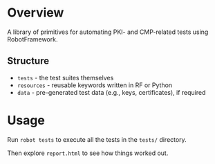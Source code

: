 # Overview
A library of primitives for automating PKI- and CMP-related tests using RobotFramework.

## Structure

- `tests` - the test suites themselves
- `resources` - reusable keywords written in RF or Python
- `data` - pre-generated test data (e.g., keys, certificates), if required


# Usage
Run `robot tests` to execute all the tests in the `tests/` directory.

Then explore `report.html` to see how things worked out.